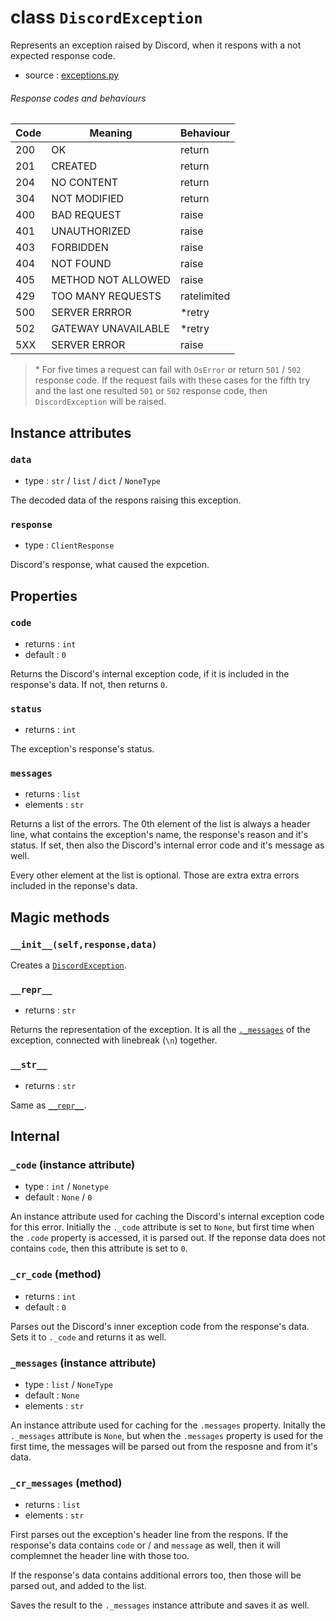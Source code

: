 # class `DiscordException`

Represents an exception raised by Discord, when it respons with a not
expected response code.

- source : [exceptions.py](https://github.com/HuyaneMatsu/hata/blob/master/hata/discord/exceptions.py)


###### Response codes and behaviours

| Code  | Meaning               | Behaviour     |
|-------|-----------------------|---------------|
| 200   | OK                    | return        |
| 201   | CREATED               | return        |
| 204   | NO CONTENT            | return        |
| 304   | NOT MODIFIED          | return        |
| 400   | BAD REQUEST           | raise         |
| 401   | UNAUTHORIZED          | raise         |
| 403   | FORBIDDEN             | raise         |
| 404   | NOT FOUND             | raise         |
| 405   | METHOD NOT ALLOWED    | raise         |
| 429   | TOO MANY REQUESTS     | ratelimited   |
| 500   | SERVER ERRROR         | \*retry       |
| 502   | GATEWAY UNAVAILABLE   | \*retry       |
| 5XX   | SERVER ERROR          | raise         |

> \* For five times a request can fail with `OsError` or return `501` / `502`
> response code. If the request fails with these cases for the fifth try and
> the last one resulted `501` or `502` response code, then `DiscordException`
> will be raised.

## Instance attributes

### `data`

- type : `str` / `list` / `dict` / `NoneType`

The decoded data of the respons raising this exception.

### `response`

- type : `ClientResponse`

Discord's response, what caused the expcetion.

## Properties

### `code`

- returns : `int`
- default : `0`

Returns the Discord's internal exception code, if it is included in the
response's data. If not, then returns `0`.

###  `status`

- returns : `int`

The exception's response's status.

### `messages`

- returns : `list`
- elements : `str`

Returns a list of the errors. The 0th element of the list is always a
header line, what contains the exception's name, the response's reason
and it's status. If set, then also the Discord's internal error code and
it's message as well.

Every other element at the list is optional. Those are extra extra errors
included in the reponse's data.

## Magic methods

### `__init__(self,response,data)`

Creates a [`DiscordException`](DiscordException.md).

### `__repr__`

- returns : `str`

Returns the representation of the exception. It is all the
[`._messages`](#_messages-instance-attribute) of the exception, connected with
linebreak (`\n`) together.

### `__str__`

- returns : `str`

Same as [`__repr__`](__repr__.md).

## Internal

### `_code` (instance attribute)

- type : `int` / `Nonetype`
- default : `None` / `0`

An instance attribute used for caching the Discord's internal exception code
for this error.
Initially the `._code` attribute is set to `None`, but first time when the
`.code` property is accessed, it is parsed out.
If the reponse data does not contains `code`, then this attribute is set
to `0`.

### `_cr_code` (method)

- returns : `int`
- default : `0`

Parses out the Discord's inner exception code from the response's data. Sets
it to `._code` and returns it as well.

### `_messages` (instance attribute)

- type : `list` / `NoneType`
- default : `None`
- elements : `str`

An instance attribute used for caching for the `.messages` property.
Initally the `._messages` attribute is `None`, but when the `.messages`
property is used for the first time, the messages will be parsed out
from the resposne  and from it's data.

### `_cr_messages` (method)

- returns : `list`
- elements : `str`

First parses out the exception's header line from the respons. If the
response's data contains `code` or / and `message` as well, then it will
complemnet the header line with those too.

If the response's data contains additional errors too, then those will be
parsed out, and added to the list.

Saves the result to the `._messages` instance attribute and saves it as well.

